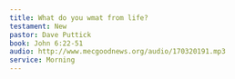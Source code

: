 ```yaml
---
title: What do you wmat from life? 
testament: New
pastor: Dave Puttick
book: John 6:22-51
audio: http://www.mecgoodnews.org/audio/170320191.mp3
service: Morning
---
```

